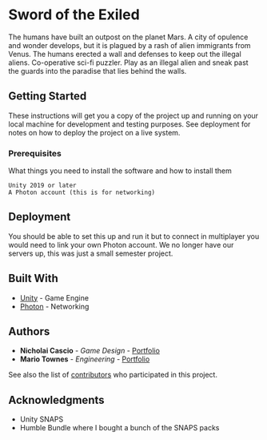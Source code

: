 # Sword of the Exiled

The humans have built an outpost on the planet Mars. A city of opulence and wonder develops, but it is plagued by a rash of alien immigrants from Venus. The humans erected a wall and defenses to keep out the illegal aliens. Co-operative sci-fi puzzler. Play as an illegal alien and sneak past the guards into the paradise that lies behind the walls.

## Getting Started

These instructions will get you a copy of the project up and running on your local machine for development and testing purposes. See deployment for notes on how to deploy the project on a live system.

### Prerequisites

What things you need to install the software and how to install them

```
Unity 2019 or later
A Photon account (this is for networking)
```

## Deployment

You should be able  to set this up and run it but to connect in multiplayer you would need to link your own Photon account. We no longer have our servers up, this was just a small semester project.
## Built With

* [Unity](https://unity.com/) - Game Engine
* [Photon](https://www.photonengine.com/en/PUN) - Networking

## Authors

* **Nicholai Cascio** - *Game Design* - [Portfolio](https://nicholaicasc.io)
* **Mario Townes** - *Engineering* - [Portfolio](https://www.mariotownes.com/)

See also the list of [contributors](https://github.com/your/project/contributors) who participated in this project.

## Acknowledgments

* Unity SNAPS
* Humble Bundle where I bought a bunch of the SNAPS packs


